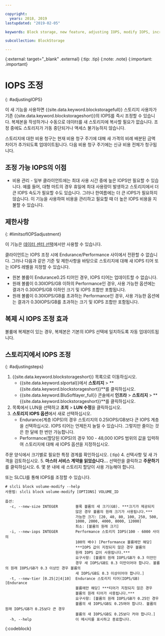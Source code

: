 ```yaml
---

copyright:
  years: 2018, 2019
lastupdated: "2019-02-05"

keywords: Block storage, new feature, adjusting IOPS, modify IOPS, increase IOPS, decrease IOPS,

subcollection: BlockStorage

---
```

{:external: target="_blank" .external}
{:tip: .tip}
{:note: .note}
{:important: .important}

# IOPS 조정
{: #adjustingIOPS}

이 새 기능을 사용하면 {{site.data.keyword.blockstoragefull}} 스토리지 사용자가 기존 {{site.data.keyword.blockstorageshort}}의 IOPS를 즉시 조정할 수 있습니다. 복제본을 작성하거나 수동으로 데이터를 새 스토리지에 복사할 필요가 없습니다. 조정 중에도 스토리지가 가동 중단되거나 액세스 불가능하지 않습니다.

스토리지에 대한 비용 청구는 현재 비용 청구 주기에 대해 새 가격의 비례 배분된 금액 차이가 추가되도록 업데이트됩니다. 다음 비용 청구 주기에는 신규 비용 전체가 청구됩니다.


## 조정 가능 IOPS의 이점

- 비용 관리 - 일부 클라이언트에는 최대 사용 시간 중에 높은 IOPS만 필요할 수 있습니다. 예를 들어, 대형 마트의 경우 휴일에 최대 사용량이 발생하고 스토리지에서 더 큰 IOPS 속도가 필요할 수도 있습니다. 그러나 한여름에는 더 큰 iOPS가 필요하지 않습니다. 이 기능을 사용하여 비용을 관리하고 필요할 때 더 높은 IOPS 비용을 지불할 수 있습니다.

## 제한사항
{: #limitsofIOPSadjustment}

이 기능은 [데이터 센터 선택](/docs/infrastructure/BlockStorage?topic=BlockStorage-news)에서만 사용할 수 있습니다.

클라이언트는 IOPS 조정 시에 Endurance/Performance 사이에서 전환할 수 없습니다. 그러나 다음과 같은 기준 및 제한사항을 바탕으로 스토리지에 대해 새 IOPS 티어 또는 IOPS 레벨을 지정할 수 있습니다.

- 원본 볼륨이 Endurance0.25 티어인 경우, IOPS 티어는 업데이트할 수 없습니다.
- 원래 볼륨이 0.30IOPS/GB 이하의 Performance인 경우, 사용 가능한 옵션에는 결과가 0.30IOPS/GB 이하인 크기 및 IOPS 조합만 포함됩니다.
- 원래 볼륨이 0.30IOPS/GB를 초과하는 Performance인 경우, 사용 가능한 옵션에는 결과가 0.30IOPS/GB를 초과하는 크기 및 IOPS 조합만 포함됩니다.

## 복제 시 IOPS 조정 효과

볼륨에 복제본이 있는 경우, 복제본은 기본의 IOPS 선택에 일치하도록 자동 업데이트됩니다.

## 스토리지에서 IOPS 조정
{: #adjustingsteps}

1. {{site.data.keyword.blockstorageshort}} 목록으로 이동하십시오.
   - {{site.data.keyword.slportal}}에서 **스토리지** > **{{site.data.keyword.blockstorageshort}}**를 클릭하십시오.
   - {{site.data.keyword.BluSoftlayer_full}} 콘솔에서 **인프라** > **스토리지** > **{{site.data.keyword.blockstorageshort}}**를 클릭하십시오.
2. 목록에서 LUN을 선택하고 **조치** > **LUN 수정**을 클릭하십시오.
3. **스토리지 IOPS 옵션**에서 새로 선택하십시오.
    - Endurance(계층 IOPS)의 경우 스토리지의 0.25IOPS/GB보다 큰 IOPS 계층을 선택하십시오. IOPS 티어는 언제든지 늘릴 수 있습니다. 그렇지만 줄이는 것은 한 달에 한 번만 가능합니다.
    - Performance(할당된 IOPS)의 경우 100 - 48,000 IOPS 범위의 값을 입력하여 스토리지에 대해 새 IOPS 옵션을 지정하십시오.

주문 양식에서 크기별로 필요한 특정 경계를 확인하십시오.
    {:tip}
4. 선택사항 및 새 가격을 검토하십시오.
5. **마스터 서비스 계약을 읽었습니다...** 선택란을 클릭하고 **주문하기**를 클릭하십시오.
6. 몇 분 내에 새 스토리지 할당이 사용 가능해야 합니다.


또는 SLCLI를 통해 IOPS를 조정할 수 있습니다.
```
# slcli block volume-modify --help
사용법: slcli block volume-modify [OPTIONS] VOLUME_ID

옵션:
  -c, --new-size INTEGER        블록 볼륨의 새 크기(GB). ***크기가 제공되지
                                않은 경우 볼륨의 원래 크기가 사용됩니다.***
                                가능한 크기: [20, 40, 80, 100, 250, 500,
                                1000, 2000, 4000, 8000, 12000]
                                최소: [볼륨의 원래 크기]
  -i, --new-iops INTEGER        Performance 스토리지 IOPS(100 - 6000 사이의
                                100의 배수) [Performance 볼륨에만 해당]
                                ***IOPS 값이 지정되지 않은 경우 볼륨의
                                원래 IOPS 값이 사용됩니다.***
                                요구사항: [볼륨의 원래 IOPS/GB가 0.3 미만인
                                경우 새 IOPS/GB도 0.3 미만이어야 합니다. 볼륨의 원래 IOPS/GB가 0.3 이상인 경우 볼륨의
                                새 IOPS/GB도 0.3 이상이어야 합니다.]
  -t, --new-tier [0.25|2|4|10]  Endurance 스토리지 티어(IOPS/GB) [Endurance
                                볼륨에만 해당] ***티어가 지정되지 않은 경우
                                볼륨의 원래 티어가 사용됩니다.***
                                요구사항: [볼륨의 원래 IOPS/GB가 0.25인 경우
                                볼륨의 새 IOPS/GB도 0.25여야 합니다. 볼륨의 원래 IOPS/GB가 0.25보다 큰 경우
                                볼륨의 새 IOPS/GB도 0.25보다 커야 합니다.]
  -h, --help                    이 메시지를 표시하고 종료합니다.
```
{:codeblock}
